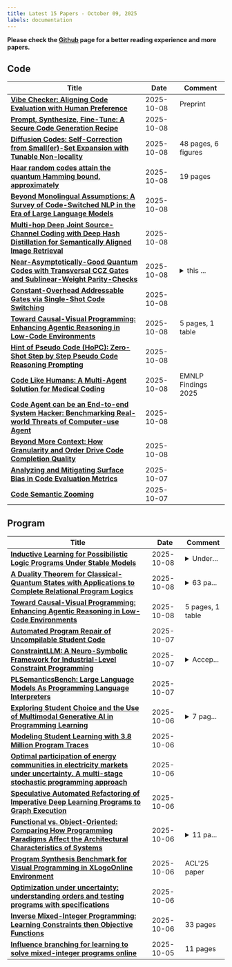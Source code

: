 ```yaml
---
title: Latest 15 Papers - October 09, 2025
labels: documentation
---
```

**Please check the [Github](https://github.com/zezhishao/MTS_Daily_ArXiv) page for a better reading experience and more papers.**

## Code
| **Title** | **Date** | **Comment** |
| --- | --- | --- |
| **[Vibe Checker: Aligning Code Evaluation with Human Preference](http://arxiv.org/abs/2510.07315v1)** | 2025-10-08 | Preprint |
| **[Prompt, Synthesize, Fine-Tune: A Secure Code Generation Recipe](http://arxiv.org/abs/2510.07189v1)** | 2025-10-08 |  |
| **[Diffusion Codes: Self-Correction from Small(er)-Set Expansion with Tunable Non-locality](http://arxiv.org/abs/2510.07179v1)** | 2025-10-08 | 48 pages, 6 figures |
| **[Haar random codes attain the quantum Hamming bound, approximately](http://arxiv.org/abs/2510.07158v1)** | 2025-10-08 | 19 pages |
| **[Beyond Monolingual Assumptions: A Survey of Code-Switched NLP in the Era of Large Language Models](http://arxiv.org/abs/2510.07037v1)** | 2025-10-08 |  |
| **[Multi-hop Deep Joint Source-Channel Coding with Deep Hash Distillation for Semantically Aligned Image Retrieval](http://arxiv.org/abs/2510.06868v1)** | 2025-10-08 |  |
| **[Near-Asymptotically-Good Quantum Codes with Transversal CCZ Gates and Sublinear-Weight Parity-Checks](http://arxiv.org/abs/2510.06798v1)** | 2025-10-08 | <details><summary>this ...</summary><p>this article restates and builds upon some results in arXiv:2411.03646</p></details> |
| **[Constant-Overhead Addressable Gates via Single-Shot Code Switching](http://arxiv.org/abs/2510.06760v1)** | 2025-10-08 |  |
| **[Toward Causal-Visual Programming: Enhancing Agentic Reasoning in Low-Code Environments](http://arxiv.org/abs/2509.25282v2)** | 2025-10-08 | 5 pages, 1 table |
| **[Hint of Pseudo Code (HoPC): Zero-Shot Step by Step Pseudo Code Reasoning Prompting](http://arxiv.org/abs/2305.11461v8)** | 2025-10-08 |  |
| **[Code Like Humans: A Multi-Agent Solution for Medical Coding](http://arxiv.org/abs/2509.05378v3)** | 2025-10-08 | EMNLP Findings 2025 |
| **[Code Agent can be an End-to-end System Hacker: Benchmarking Real-world Threats of Computer-use Agent](http://arxiv.org/abs/2510.06607v1)** | 2025-10-08 |  |
| **[Beyond More Context: How Granularity and Order Drive Code Completion Quality](http://arxiv.org/abs/2510.06606v1)** | 2025-10-08 |  |
| **[Analyzing and Mitigating Surface Bias in Code Evaluation Metrics](http://arxiv.org/abs/2509.15397v2)** | 2025-10-07 |  |
| **[Code Semantic Zooming](http://arxiv.org/abs/2510.06452v1)** | 2025-10-07 |  |

## Program
| **Title** | **Date** | **Comment** |
| --- | --- | --- |
| **[Inductive Learning for Possibilistic Logic Programs Under Stable Models](http://arxiv.org/abs/2510.07069v1)** | 2025-10-08 | <details><summary>Under...</summary><p>Under consideration in Theory and Practice of Logic Programming (TPLP)</p></details> |
| **[A Duality Theorem for Classical-Quantum States with Applications to Complete Relational Program Logics](http://arxiv.org/abs/2510.07051v1)** | 2025-10-08 | <details><summary>63 pa...</summary><p>63 pages, 11 figures, 4 tables</p></details> |
| **[Toward Causal-Visual Programming: Enhancing Agentic Reasoning in Low-Code Environments](http://arxiv.org/abs/2509.25282v2)** | 2025-10-08 | 5 pages, 1 table |
| **[Automated Program Repair of Uncompilable Student Code](http://arxiv.org/abs/2510.06187v1)** | 2025-10-07 |  |
| **[ConstraintLLM: A Neuro-Symbolic Framework for Industrial-Level Constraint Programming](http://arxiv.org/abs/2510.05774v1)** | 2025-10-07 | <details><summary>Accep...</summary><p>Accepted to the 2025 Conference on Empirical Methods in Natural Language Processing (EMNLP 2025), Main Conference</p></details> |
| **[PLSemanticsBench: Large Language Models As Programming Language Interpreters](http://arxiv.org/abs/2510.03415v2)** | 2025-10-07 |  |
| **[Exploring Student Choice and the Use of Multimodal Generative AI in Programming Learning](http://arxiv.org/abs/2510.05417v1)** | 2025-10-06 | <details><summary>7 pag...</summary><p>7 pages, accepted to SIGCSE2026</p></details> |
| **[Modeling Student Learning with 3.8 Million Program Traces](http://arxiv.org/abs/2510.05056v1)** | 2025-10-06 |  |
| **[Optimal participation of energy communities in electricity markets under uncertainty. A multi-stage stochastic programming approach](http://arxiv.org/abs/2510.04965v1)** | 2025-10-06 |  |
| **[Speculative Automated Refactoring of Imperative Deep Learning Programs to Graph Execution](http://arxiv.org/abs/2504.05424v4)** | 2025-10-06 |  |
| **[Functional vs. Object-Oriented: Comparing How Programming Paradigms Affect the Architectural Characteristics of Systems](http://arxiv.org/abs/2508.00244v3)** | 2025-10-06 | <details><summary>11 pa...</summary><p>11 pages, 15 figures (1 table, 3 diagrams, 4 graphics, 7 listings), accepted to the CTICQS capstone project competition at SBQS 2025</p></details> |
| **[Program Synthesis Benchmark for Visual Programming in XLogoOnline Environment](http://arxiv.org/abs/2406.11334v2)** | 2025-10-06 | ACL'25 paper |
| **[Optimization under uncertainty: understanding orders and testing programs with specifications](http://arxiv.org/abs/2503.18561v2)** | 2025-10-06 |  |
| **[Inverse Mixed-Integer Programming: Learning Constraints then Objective Functions](http://arxiv.org/abs/2510.04455v1)** | 2025-10-06 | 33 pages |
| **[Influence branching for learning to solve mixed-integer programs online](http://arxiv.org/abs/2510.04273v1)** | 2025-10-05 | 11 pages |

